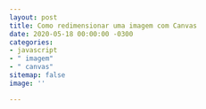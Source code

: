 ```yaml
---
layout: post
title: Como redimensionar uma imagem com Canvas
date: 2020-05-18 00:00:00 -0300
categories:
- javascript
- " imagem"
- " canvas"
sitemap: false
image: ''

---
```

